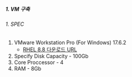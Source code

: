 ##### 1. VM 구축
###### 1. SPEC
1. VMware Workstation Pro (For Windows) 17.6.2
	- [RHEL 8.8 다운로드 URL](https://developers.redhat.com/products/rhel/download#rhelforsap896)
2. Specify Disk Capacity - 100Gb
3. Core Proccessor - 4
4. RAM - 8Gb
